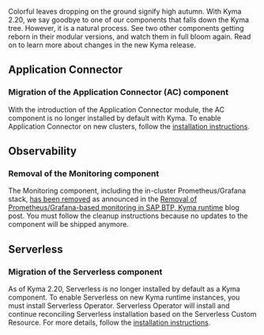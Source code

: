 Colorful leaves dropping on the ground signify high autumn. With Kyma 2.20, we say goodbye to one of our components that falls down the Kyma tree. However, it is a natural process. See two other components getting reborn in their modular versions, and watch them in full bloom again. Read on to learn more about changes in the new Kyma release.

## Application Connector

### Migration of the Application Connector (AC) component
With the introduction of the Application Connector module, the AC component is no longer installed by default with Kyma.
To enable Application Connector on new clusters, follow the [installation instructions](https://github.com/kyma-project/application-connector-manager/blob/main/docs/contributor/01-10-installation.md).
 
## Observability

### Removal of the Monitoring component
The Monitoring component, including the in-cluster Prometheus/Grafana stack, [has been removed](https://github.com/kyma-project/kyma/issues/16306) as announced in the [Removal of Prometheus/Grafana-based monitoring in SAP BTP, Kyma runtime](https://blogs.sap.com/2023/09/07/removal-of-prometheus-grafana-based-monitoring-in-sap-btp-kyma-runtime) blog post. You must follow the cleanup instructions because no updates to the component will be shipped anymore.

## Serverless

### Migration of the Serverless component
As of Kyma 2.20, Serverless is no longer installed by default as a Kyma component.
To enable Serverless on new Kyma runtime instances, you must install Serverless Operator. Serverless Operator will install and continue reconciling Serverless installation based on the Serverless Custom Resource.
For more details, follow the [installation instructions](https://github.com/kyma-project/serverless-manager/tree/main#install).
